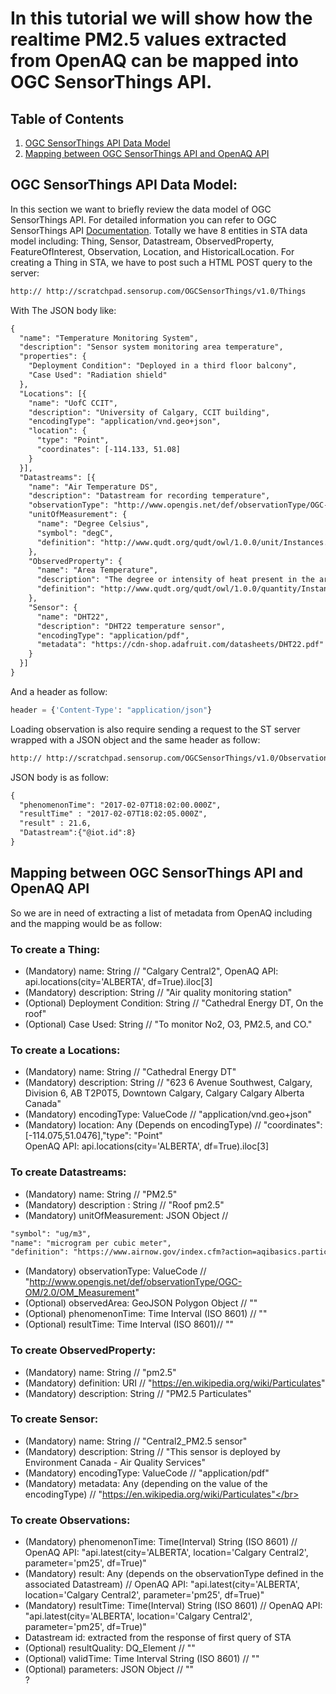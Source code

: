 # In this tutorial we will show how the realtime PM2.5 values extracted from OpenAQ can be mapped into OGC SensorThings API. 
## Table of Contents
1. [OGC SensorThings API Data Model](#ogc-sensorthings-api-data-model)
2. [Mapping between OGC SensorThings API and OpenAQ API](#mapping-between-ogc-sensorthings-api-and-openaq-api)


## OGC SensorThings API Data Model:
In this section we want to briefly review the data model of OGC SensorThings API. For detailed information you can refer to OGC SensorThings API [Documentation](https://developers.sensorup.com/docs/#introduction). Totally we have 8 entities in STA data model including: Thing, Sensor, Datastream, ObservedProperty, FeatureOfInterest, Observation, Location, and HistoricalLocation. For creating a Thing in STA, we have to post such a HTML POST query to the server: 
```HTML
http:// http://scratchpad.sensorup.com/OGCSensorThings/v1.0/Things 
```
With The JSON body like: 
```HTML
{
  "name": "Temperature Monitoring System",
  "description": "Sensor system monitoring area temperature",
  "properties": {
    "Deployment Condition": "Deployed in a third floor balcony",
    "Case Used": "Radiation shield"
  },
  "Locations": [{
    "name": "UofC CCIT",
    "description": "University of Calgary, CCIT building",
    "encodingType": "application/vnd.geo+json",
    "location": {
      "type": "Point",
      "coordinates": [-114.133, 51.08]
    }
  }],
  "Datastreams": [{
    "name": "Air Temperature DS",
    "description": "Datastream for recording temperature",
    "observationType": "http://www.opengis.net/def/observationType/OGC-OM/2.0/OM_Measurement",
    "unitOfMeasurement": {
      "name": "Degree Celsius",
      "symbol": "degC",
      "definition": "http://www.qudt.org/qudt/owl/1.0.0/unit/Instances.html#DegreeCelsius"
    },
    "ObservedProperty": {
      "name": "Area Temperature",
      "description": "The degree or intensity of heat present in the area",
      "definition": "http://www.qudt.org/qudt/owl/1.0.0/quantity/Instances.html#AreaTemperature"
    },
    "Sensor": {
      "name": "DHT22",
      "description": "DHT22 temperature sensor",
      "encodingType": "application/pdf",
      "metadata": "https://cdn-shop.adafruit.com/datasheets/DHT22.pdf"
    }
  }]
}
```
And a header as follow: 
```Python
header = {'Content-Type': "application/json"}
```
Loading observation is also require sending a request to the ST server wrapped with a JSON object and the same header as follow: 
```HTML
http:// http://scratchpad.sensorup.com/OGCSensorThings/v1.0/Observations 
```
JSON body is as follow:
```HTML
{
  "phenomenonTime": "2017-02-07T18:02:00.000Z",
  "resultTime" : "2017-02-07T18:02:05.000Z",
  "result" : 21.6,
  "Datastream":{"@iot.id":8}
}
```
## Mapping between OGC SensorThings API and OpenAQ API
So we are in need of extracting a list of metadata from OpenAQ including and the mapping would be as follow: 
### To create a Thing:
* (Mandatory) name: String // "Calgary Central2", OpenAQ API: api.locations(city='ALBERTA', df=True).iloc[3] 
* (Mandatory) description: String // "Air quality monitoring station"  
* (Optional) Deployment Condition: String // "Cathedral Energy DT, On the roof" 
* (Optional) Case Used: String // "To monitor No2, O3, PM2.5, and CO."</br> 
### To create a Locations:
* (Mandatory) name: String // "Cathedral Energy DT"
* (Mandatory) description: String // "623 6 Avenue Southwest, Calgary, Division 6, AB T2P0T5, Downtown Calgary, Calgary Calgary Alberta Canada" 
* (Mandatory) encodingType: ValueCode // "application/vnd.geo+json"
* (Mandatory) location: Any (Depends on encodingType) // "coordinates": [-114.075,51.0476],"type": "Point"</br> OpenAQ API: api.locations(city='ALBERTA', df=True).iloc[3] 
### To create Datastreams:  
* (Mandatory) name:	String // "PM2.5"
* (Mandatory) description	:	String // "Roof pm2.5"
* (Mandatory) unitOfMeasurement:	JSON Object // 
```HTML
"symbol": "ug/m3",
"name": "microgram per cubic meter",
"definition": "https://www.airnow.gov/index.cfm?action=aqibasics.particle"
```
* (Mandatory) observationType:	ValueCode // "http://www.opengis.net/def/observationType/OGC-OM/2.0/OM_Measurement"
* (Optional) observedArea: GeoJSON Polygon Object // ""
* (Optional) phenomenonTime: Time Interval (ISO 8601) // ""
* (Optional) resultTime: Time Interval (ISO 8601)// ""</br>
### To create ObservedProperty: 
* (Mandatory) name: String // "pm2.5"
* (Mandatory) definition:	URI // "https://en.wikipedia.org/wiki/Particulates"
* (Mandatory) description: String // "PM2.5 Particulates"</br> 
### To create Sensor: 
* (Mandatory) name:	String // "Central2_PM2.5 sensor" 
* (Mandatory) description:	String // "This sensor is deployed by Environment Canada - Air Quality Services"
* (Mandatory) encodingType:	ValueCode // "application/pdf" 
* (Mandatory) metadata: Any (depending on the value of the encodingType) // "https://en.wikipedia.org/wiki/Particulates"</br>
### To create Observations: 
* (Mandatory) phenomenonTime:	Time(Interval) String (ISO 8601) // OpenAQ API: "api.latest(city='ALBERTA', location='Calgary Central2', parameter='pm25', df=True)" 
* (Mandatory) result: Any (depends on the observationType defined in the associated Datastream) // OpenAQ API: "api.latest(city='ALBERTA', location='Calgary Central2', parameter='pm25', df=True)" 
* (Mandatory) resultTime:	Time(Interval) String (ISO 8601) // OpenAQ API: "api.latest(city='ALBERTA', location='Calgary Central2', parameter='pm25', df=True)"
* Datastream id: extracted from the response of first query of STA
* (Optional) resultQuality: DQ_Element // ""
* (Optional) validTime:	Time Interval String (ISO 8601) // ""
* (Optional) parameters: JSON Object // "" </br>?


